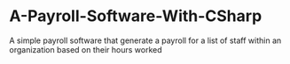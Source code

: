 # A-Payroll-Software-With-CSharp
A simple payroll software that generate a payroll for a list of staff within an organization based on their hours worked
